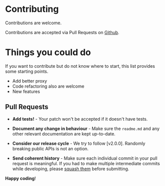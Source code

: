 # Contributing

Contributions are welcome.

Contributions are accepted via Pull Requests on [Github](https://github.com/ayvazyan10/laravelgoogletranslator).

# Things you could do
If you want to contribute but do not know where to start, this list provides some starting points.
- Add better proxy
- Code refactoring also are welcome
- New features

## Pull Requests

- **Add tests!** - Your patch won't be accepted if it doesn't have tests.

- **Document any change in behaviour** - Make sure the `readme.md` and any other relevant documentation are kept up-to-date.

- **Consider our release cycle** - We try to follow [v2.0.0]. Randomly breaking public APIs is not an option.

- **Send coherent history** - Make sure each individual commit in your pull request is meaningful. If you had to make multiple intermediate commits while developing, please [squash them](http://www.git-scm.com/book/en/v2/Git-Tools-Rewriting-History#Changing-Multiple-Commit-Messages) before submitting.


**Happy coding**!

